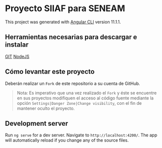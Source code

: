 # Proyecto SIIAF para SENEAM

This project was generated with [Angular CLI](https://github.com/angular/angular-cli) version 11.1.1.

## Herramientas necesarias para descargar e instalar

[GIT](https://git-scm.com/downloads)
[NodeJS](https://nodejs.org/es/download/)

## Cómo levantar este proyecto

Deberán realizar un `Fork` de este repositorio a su cuenta de GitHub. 

> Nota: Es imperativo que una vez realizado el `Fork` y éste se encuentre en sus proyectos modifiquen el acceso al código fuente mediante la opción `Settings|Danger Zone|Change visibility`, con el fin de mantener oculto el proyecto.




## Development server

Run `ng serve` for a dev server. Navigate to `http://localhost:4200/`. The app will automatically reload if you change any of the source files.
